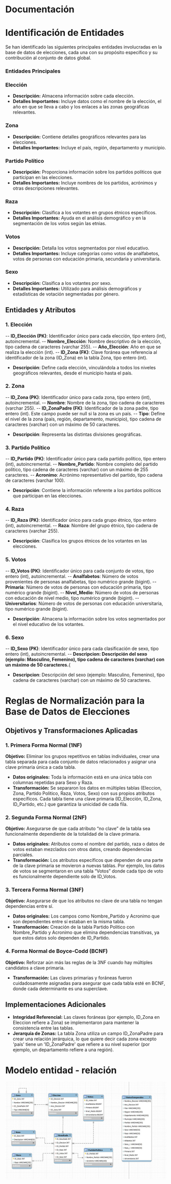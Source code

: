 # Documentación

# Identificación de Entidades

Se han identificado las siguientes principales entidades involucradas en la base de datos de elecciones, cada una con su propósito específico y su contribución al conjunto de datos global.

 ### Entidades Principales

### Elección
- **Descripción:** Almacena información sobre cada elección.
- **Detalles Importantes:** Incluye datos como el nombre de la elección, el año en que se lleva a cabo y los enlaces a las zonas geográficas relevantes.

### Zona
- **Descripción:** Contiene detalles geográficos relevantes para las elecciones.
- **Detalles Importantes:** Incluye el país, región, departamento y municipio.

### Partido Político
- **Descripción:** Proporciona información sobre los partidos políticos que participan en las elecciones.
- **Detalles Importantes:** Incluye nombres de los partidos, acrónimos y otras descripciones relevantes.

### Raza
- **Descripción:** Clasifica a los votantes en grupos étnicos específicos.
- **Detalles Importantes:** Ayuda en el análisis demográfico y en la segmentación de los votos según las etnias.

### Votos
- **Descripción:** Detalla los votos segmentados por nivel educativo.
- **Detalles Importantes:** Incluye categorías como votos de analfabetos, votos de personas con educación primaria, secundaria y universitaria.

### Sexo
- **Descripción:** Clasifica a los votantes por sexo.
- **Detalles Importantes:** Utilizado para análisis demográficos y estadísticas de votación segmentadas por género.




## Entidades y Atributos

### 1. Elección
-- **ID_Elección (PK)**: Identificador único para cada elección, tipo entero (int), autoincremental.
-- **Nombre_Elección**: Nombre descriptivo de la elección, tipo cadena de caracteres (varchar 255).
-- **Año_Elección**: Año en que se realiza la elección (int).
-- **ID_Zona (FK)**: Clave foránea que referencia al identificador de la zona (ID_Zona) en la tabla Zona, tipo entero (int).
- **Descripción**: Define cada elección, vinculándola a todos los niveles geográficos relevantes, desde el municipio hasta el país.

### 2. Zona
-- **ID_Zona (PK)**: Identificador único para cada zona, tipo entero (int), autoincremental.
-- **Nombre**: Nombre de la zona, tipo cadena de caracteres (varchar 255).
-- **ID_ZonaPadre (FK)**: Identificador de la zona padre, tipo entero (int). Este campo puede ser null si la zona es un país.
-- **Tipo**: Define el nivel de la zona (país, región, departamento, municipio), tipo cadena de caracteres (varchar) con un máximo de 50 caracteres.
- **Descripción**: Representa las distintas divisiones geográficas.

### 3. Partido Político
-- **ID_Partido (PK)**: Identificador único para cada partido político, tipo entero (int), autoincremental.
-- **Nombre_Partido**: Nombre completo del partido político, tipo cadena de caracteres (varchar) con un máximo de 255 caracteres.
-- **Acronimo**: Acrónimo representativo del partido, tipo cadena de caracteres (varchar 100).
- **Descripción**: Contiene la información referente a los partidos políticos que participan en las elecciones.

### 4. Raza
-- **ID_Raza (PK)**: Identificador único para cada grupo étnico, tipo entero (int), autoincremental.
-- **Raza**: Nombre del grupo étnico, tipo cadena de caracteres (varchar 255).
- **Descripción**: Clasifica los grupos étnicos de los votantes en las elecciones.

### 5. Votos
-- **ID_Votos (PK)**: Identificador único para cada conjunto de votos, tipo entero (int), autoincremental.
-- **Analfabetos**: Número de votos provenientes de personas analfabetas, tipo numérico grande (bigint).
-- **Primaria**: Número de votos de personas con educación primaria, tipo numérico grande (bigint).
-- **Nivel_Medio**: Número de votos de personas con educación de nivel medio, tipo numérico grande (bigint).
-- **Universitarios**: Número de votos de personas con educación universitaria, tipo numérico grande (bigint).
- **Descripción**: Almacena la información sobre los votos segmentados por el nivel educativo de los votantes.

### 6. Sexo
-- **ID_Sexo (PK)**: Identificador único para cada clasificación de sexo, tipo entero (int), autoincremental.
-- **Descripcion: Descripción del sexo (ejemplo: Masculino, Femenino), tipo cadena de caracteres (varchar) con un máximo de 50 caracteres.**{

- **Descripcion**: Descripción del sexo (ejemplo: Masculino, Femenino), tipo cadena de caracteres (varchar) con un máximo de 50 caracteres.


# Reglas de Normalización para la Base de Datos de Elecciones

## Objetivos y Transformaciones Aplicadas

### 1. Primera Forma Normal (1NF)
**Objetivo:** Eliminar los grupos repetitivos en tablas individuales, crear una tabla separada para cada conjunto de datos relacionados y asignar una clave primaria única a cada tabla.
- **Datos originales:** Toda la información está en una única tabla con columnas repetidas para Sexo y Raza.
- **Transformación:** Se separaron los datos en múltiples tablas (Eleccion, Zona, Partido Politico, Raza, Votos, Sexo) con sus propios atributos específicos. Cada tabla tiene una clave primaria (ID_Elección, ID_Zona, ID_Partido, etc.) que garantiza la unicidad de cada fila.

### 2. Segunda Forma Normal (2NF)
**Objetivo:** Asegurarse de que cada atributo “no clave” de la tabla sea funcionalmente dependiente de la totalidad de la clave primaria.
- **Datos originales:** Atributos como el nombre del partido, raza o datos de votos estaban mezclados con otros datos, creando dependencias parciales.
- **Transformación:** Los atributos específicos que dependen de una parte de la clave primaria se movieron a nuevas tablas. Por ejemplo, los datos de votos se segmentaron en una tabla “Votos” donde cada tipo de voto es funcionalmente dependiente solo de ID_Votos.

### 3. Tercera Forma Normal (3NF)
**Objetivo:** Asegurarse de que los atributos no clave de una tabla no tengan dependencias entre sí.
- **Datos originales:** Los campos como Nombre_Partido y Acronimo que son dependientes entre sí estaban en la misma tabla.
- **Transformación:** Creación de la tabla Partido Politico con Nombre_Partido y Acronimo que elimina dependencias transitivas, ya que estos datos solo dependen de ID_Partido.

### 4. Forma Normal de Boyce-Codd (BCNF)
**Objetivo:** Reforzar aún más las reglas de la 3NF cuando hay múltiples candidatos a clave primaria.
- **Transformación:** Las claves primarias y foráneas fueron cuidadosamente asignadas para asegurar que cada tabla esté en BCNF, donde cada determinante es una superclave.

## Implementaciones Adicionales
- **Integridad Referencial:** Las claves foráneas (por ejemplo, ID_Zona en Eleccion refiere a Zona) se implementaron para mantener la consistencia entre las tablas.
- **Jerarquía de Zonas:** La tabla Zona utiliza un campo ID_ZonaPadre para crear una relación jerárquica, lo que quiere decir cada zona excepto 'país' tiene un 'ID_ZonaPadre' que refiere a su nivel superior (por ejemplo, un departamento refiere a una región).


# Modelo entidad - relación

![](https://github.com/y0naldez/PythonBasico/blob/main/WhatsApp%20Image%202024-04-26%20at%2011.20.48%20PM.jpeg)